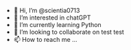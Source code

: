 - 👋 Hi, I’m @scientia0713
- 👀 I’m interested in chatGPT
- 🌱 I’m currently learning Python
- 💞️ I’m looking to collaborate on test test
- 📫 How to reach me ...

<!---
scientia0713/scientia0713 is a ✨ special ✨ repository because its `README.md` (this file) appears on your GitHub profile.
You can click the Preview link to take a look at your changes.
--->
